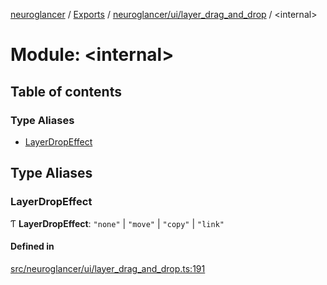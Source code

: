 [neuroglancer](../README.md) / [Exports](../modules.md) / [neuroglancer/ui/layer\_drag\_and\_drop](neuroglancer_ui_layer_drag_and_drop.md) / <internal\>

# Module: <internal\>

## Table of contents

### Type Aliases

- [LayerDropEffect](neuroglancer_ui_layer_drag_and_drop._internal_.md#layerdropeffect)

## Type Aliases

### LayerDropEffect

Ƭ **LayerDropEffect**: ``"none"`` \| ``"move"`` \| ``"copy"`` \| ``"link"``

#### Defined in

[src/neuroglancer/ui/layer_drag_and_drop.ts:191](https://github.com/ActiveBrainAtlas2/neuroglancer/blob/91617476/src/neuroglancer/ui/layer_drag_and_drop.ts#L191)
